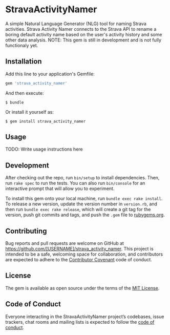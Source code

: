 # StravaActivityNamer

A simple Natural Language Generator (NLG) tool for naming Strava activities. Strava Activity Namer connects to the Strava API to rename a boring default activity name based on the user's activity history and some other data analysis. NOTE: This gem is still in development and is not fully functionaly yet.

## Installation

Add this line to your application's Gemfile:

```ruby
gem 'strava_activity_namer'
```

And then execute:

    $ bundle

Or install it yourself as:

    $ gem install strava_activity_namer

## Usage

TODO: Write usage instructions here

## Development

After checking out the repo, run `bin/setup` to install dependencies. Then, run `rake spec` to run the tests. You can also run `bin/console` for an interactive prompt that will allow you to experiment.

To install this gem onto your local machine, run `bundle exec rake install`. To release a new version, update the version number in `version.rb`, and then run `bundle exec rake release`, which will create a git tag for the version, push git commits and tags, and push the `.gem` file to [rubygems.org](https://rubygems.org).

## Contributing

Bug reports and pull requests are welcome on GitHub at https://github.com/[USERNAME]/strava_activity_namer. This project is intended to be a safe, welcoming space for collaboration, and contributors are expected to adhere to the [Contributor Covenant](http://contributor-covenant.org) code of conduct.

## License

The gem is available as open source under the terms of the [MIT License](https://opensource.org/licenses/MIT).

## Code of Conduct

Everyone interacting in the StravaActivityNamer project’s codebases, issue trackers, chat rooms and mailing lists is expected to follow the [code of conduct](https://github.com/[USERNAME]/strava_activity_namer/blob/master/CODE_OF_CONDUCT.md).
